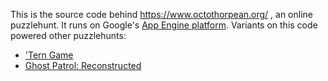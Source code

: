 This is the source code behind https://www.octothorpean.org/ ,
an online puzzlehunt. It runs on Google's
[App Engine platform](https://developers.google.com/appengine/docs/go/gettingstarted/introduction).
Variants on this code powered other puzzlehunts:

* ['Tern Game](http://www.ternga.me/a/2013audible/)
* [Ghost Patrol: Reconstructed](http://ghost-patrol-owl2013.appspot.com/)